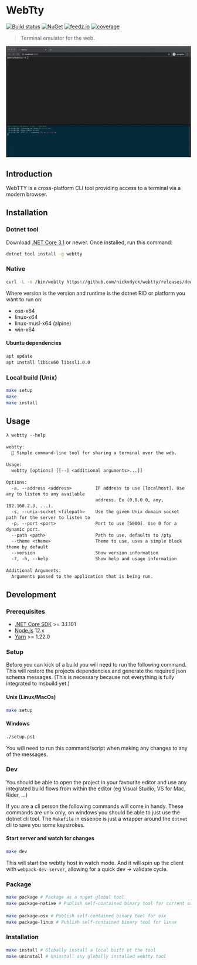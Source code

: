 # WebTty

[![Build status][ci-badge]][ci-url]
[![NuGet][nuget-package-badge]][nuget-package-url]
[![feedz.io][feedz-package-badge]][feedz-package-url]
[![coverage][coverage-badge]][coverage-url]

> Terminal emulator for the web.

![screencast](assets/screencast.gif)


## Introduction
WebTTY is a cross-platform CLI tool providing access to a terminal via a modern browser.

## Installation

### Dotnet tool
Download [.NET Core 3.1](https://dotnet.microsoft.com/download) or newer. Once installed, run this command:

```sh
dotnet tool install -g webtty
```

### Native
```sh
curl -L -o /bin/webtty https://github.com/nickvdyck/webtty/releases/download/{VERSION}/webtty.{RUNTIME}
```
Where version is the version and runtime is the dotnet RID or platform you want to run on:
- osx-x64
- linux-x64
- linux-musl-x64 (alpine)
- win-x64

#### Ubuntu dependencies
```sh
apt update
apt install libicu60 libssl1.0.0
```

### Local build (Unix)
```sh
make setup
make
make install
```

## Usage

```
λ webtty --help

webtty:
  🔌 Simple command-line tool for sharing a terminal over the web.

Usage:
  webtty [options] [[--] <additional arguments>...]]

Options:
  -a, --address <address>         IP address to use [localhost]. Use any to listen to any available
                                  address. Ex (0.0.0.0, any, 192.168.2.3, ...).
  -s, --unix-socket <filepath>    Use the given Unix domain socket path for the server to listen to
  -p, --port <port>               Port to use [5000]. Use 0 for a dynamic port.
  --path <path>                   Path to use, defaults to /pty
  --theme <theme>                 Theme to use, uses a simple black theme by default
  --version                       Show version information
  -?, -h, --help                  Show help and usage information

Additional Arguments:
  Arguments passed to the application that is being run.
```

## Development

### Prerequisites
- [.NET Core SDK](https://dotnet.microsoft.com/download) >= 3.1.101
- [Node.js](https://nodejs.org/en/) 12.x
- [Yarn](https://classic.yarnpkg.com/en/docs/install) >= 1.22.0

### Setup
Before you can kick of a build you will need to run the following command. This will restore the projects dependencies and generate the required json schema messages.
(This is necessary because not everything is fully integrated to msbuild yet.)

#### Unix (Linux/MacOs)
```sh
make setup
```

#### Windows
```sh
./setup.ps1
```

You will need to run this command/script when making any changes to any of the messages.

### Dev
You should be able to open the project in your favourite editor and use any integrated build flows from within the editor (eg Visual Studio, VS for Mac, Rider, ...)

If you are a cli person the following commands will come in handy. These commands are unix only, on windows you should be able to just use the dotnet cli tool. The `Makefile` in essence is just a wrapper around the `dotnet` cli to save you some keystrokes.

#### Start server and watch for changes
```sh
make dev
```
This will start the webtty host in watch mode. And it will spin up the client with `webpack-dev-server`, allowing for a quick dev -> validate cycle.

### Package
```sh
make package # Package as a nuget global tool
make package-native # Publish self-contained binary tool for current os

make package-osx # Publish self-contained binary tool for osx
make package-linux # Publish self-contained binary tool for linux
```

### Installation
```sh
make install # Globally install a local built ot the tool
make uninstall # Uninstall any globally installed webtty tool
```

[ci-url]: https://github.com/nickvdyck/webtty
[ci-badge]: https://github.com/nickvdyck/webtty/workflows/CI/badge.svg

[nuget-package-url]: https://www.nuget.org/packages/webtty/
[nuget-package-badge]: https://img.shields.io/nuget/v/webtty.svg?style=flat-square&label=nuget

[feedz-package-url]: https://f.feedz.io/nvd/webtty/packages/webtty/latest/download
[feedz-package-badge]: https://img.shields.io/badge/endpoint.svg?url=https%3A%2F%2Ff.feedz.io%2Fnvd%2Fwebtty%2Fshield%2Fwebtty%2Flatest&label=webtty

[coverage-url]: https://codecov.io/gh/nickvdyck/webtty
[coverage-badge]: https://codecov.io/gh/nickvdyck/webtty/branch/master/graph/badge.svg

